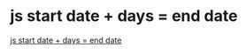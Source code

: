 # js start date + days = end date
[js start date + days = end date](https://aiwithcloud.com/2022/09/19/js_start_date__days__end_date/)